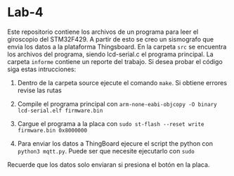# Lab-4

Este repositorio contiene los archivos de un programa para leer el giroscopio del STM32F429. A partir de esto se creo un sismografo que envia los datos a la plataforma Thingsboard. En la carpeta `src` se encuentra los archivos del programa, siendo lcd-serial.c el programa principal. La carpeta `informe` contiene un reporte del trabajo. Si desea probar el código siga estas intrucciones:

1. Dentro de la carpeta source ejecute el comando `make`. Si obtiene errores revise las rutas

2. Compile el programa principal con `arm-none-eabi-objcopy -O binary lcd-serial.elf firmware.bin`

3. Cargue el programa a la placa con `sudo st-flash --reset write firmware.bin 0x8000000`

4. Para enviar los datos a ThingBoard ejecure el script the python con `python3 mqtt.py`. Puede ser que necesite ejecutarlo con `sudo`

Recuerde que los datos solo enviaran si presiona el botón en la placa.
